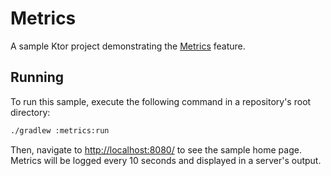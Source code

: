 # Metrics

A sample Ktor project demonstrating the [Metrics](https://ktor.io/docs/dropwizard-metrics.html) feature.

## Running

To run this sample, execute the following command in a repository's root directory:

```bash
./gradlew :metrics:run
```
 
Then, navigate to [http://localhost:8080/](http://localhost:8080/) to see the sample home page. Metrics will be logged every 10 seconds and displayed in a server's output.